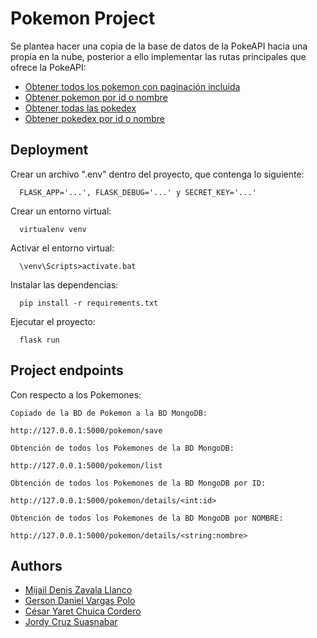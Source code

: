 
# Pokemon Project

Se plantea hacer una copia de la base de datos de la PokeAPI hacia una propia en la nube, posterior a ello implementar las rutas principales que ofrece la PokeAPI:

 - [Obtener todos los pokemon con paginación incluida](https://pokeapi.co/api/v2/pokemon/)
 - [Obtener pokemon por id o nombre](https://pokeapi.co/api/v2/pokemon/1/)
 - [Obtener todas las pokedex](https://pokeapi.co/api/v2/pokedex/)
 - [Obtener pokedex por id o nombre](https://pokeapi.co/api/v2/pokedex/1/)

## Deployment

Crear un archivo ".env" dentro del proyecto, que contenga lo siguiente:

```
  FLASK_APP='...', FLASK_DEBUG='...' y SECRET_KEY='...'
```
Crear un entorno virtual:

```
  virtualenv venv
```
Activar el entorno virtual:
```
  \venv\Scripts>activate.bat
```
Instalar las dependencias:
```
  pip install -r requirements.txt
```
Ejecutar el proyecto:
```
  flask run
```

## Project endpoints

Con respecto a los Pokemones:
```
Copiado de la BD de Pokemon a la BD MongoDB:

http://127.0.0.1:5000/pokemon/save
```
```
Obtención de todos los Pokemones de la BD MongoDB:

http://127.0.0.1:5000/pokemon/list
```
```
Obtención de todos los Pokemones de la BD MongoDB por ID:

http://127.0.0.1:5000/pokemon/details/<int:id>
```
```
Obtención de todos los Pokemones de la BD MongoDB por NOMBRE:

http://127.0.0.1:5000/pokemon/details/<string:nombre>
```

## Authors

- [Mijail Denis Zavala Llanco](https://github.com/MIDEZA-22)
- [Gerson Daniel Vargas Polo](https://github.com/Gersaurio)
- [César Yaret Chuica Cordero](https://github.com/Yaret10)
- [Jordy Cruz Suasnabar](https://github.com/dyjhor014)